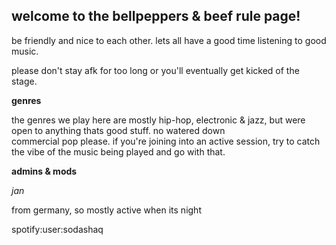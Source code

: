 ## welcome to the bellpeppers & beef rule page!

  be friendly and nice to each other. lets all have a good time listening to good music.

  please don't stay afk for too long or you'll eventually get kicked of the stage.

**genres**

  the genres we play here are mostly hip-hop, electronic & jazz, but were open to anything thats good stuff. no watered down                   
  commercial pop please.
  if you're joining into an active session, try to catch the vibe of the music being played and go with that.

**admins & mods**

  _jan_

   from germany, so mostly active when its night

   spotify:user:sodashaq


